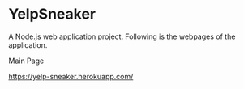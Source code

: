 # YelpSneaker

A Node.js web application project.
Following is the webpages of the application.

Main Page

https://yelp-sneaker.herokuapp.com/
